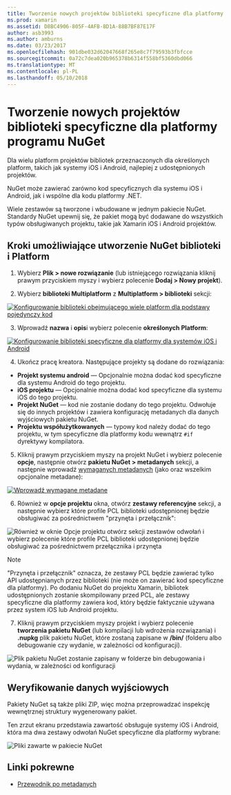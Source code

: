 ```yaml
---
title: Tworzenie nowych projektów biblioteki specyficzne dla platformy programu NuGet
ms.prod: xamarin
ms.assetid: D8BC4906-805F-4AFB-8D1A-88B7BF87E17F
author: asb3993
ms.author: amburns
ms.date: 03/23/2017
ms.openlocfilehash: 901dbe032d62047668f265e8c7f79593b3fbfcce
ms.sourcegitcommit: 0a72c7dea020b965378b6314f558bf5360dbd066
ms.translationtype: MT
ms.contentlocale: pl-PL
ms.lasthandoff: 05/10/2018
---
```

# <a name="creating-new-platform-specific-library-projects-for-nuget"></a>Tworzenie nowych projektów biblioteki specyficzne dla platformy programu NuGet

Dla wielu platform projektów bibliotek przeznaczonych dla określonych platform, takich jak systemy iOS i Android, najlepiej z udostępnionych projektów.

NuGet może zawierać zarówno kod specyficznych dla systemu iOS i Android, jak i wspólne dla kodu platformy .NET.

Wiele zestawów są tworzone i wbudowane w jednym pakiecie NuGet. Standardy NuGet upewnij się, że pakiet mogą być dodawane do wszystkich typów obsługiwanych projektu, takie jak Xamarin iOS i Android projektów.

## <a name="steps-to-create-a-cross-platform-library-nuget"></a>Kroki umożliwiające utworzenie NuGet biblioteki i Platform

1. Wybierz **Plik > nowe rozwiązanie** (lub istniejącego rozwiązania kliknij prawym przyciskiem myszy i wybierz polecenie **Dodaj > Nowy projekt**).

2. Wybierz **biblioteki Multiplatform** z **Multiplatform > biblioteki** sekcji:

  [![](platform-specific-images/mulitplatform-library-sml.png "Konfigurowanie biblioteki obejmującego wiele platform dla podstawy pojedynczy kod")](platform-specific-images/multiplatform-library.png#lightbox)

3. Wprowadź **nazwa** i **opis**i wybierz polecenie **określonych Platform**:

  [![](platform-specific-images/specific-configure-sml.png "Konfigurowanie biblioteki specyficzne dla platformy dla systemów iOS i Android")](platform-specific-images/specific-configure.png#lightbox)

4. Ukończ pracę kreatora. Następujące projekty są dodane do rozwiązania:

  - **Projekt systemu android** — Opcjonalnie można dodać kod specyficzne dla systemu Android do tego projektu.
  - **iOS projektu** — Opcjonalnie można dodać kod specyficzne dla systemu iOS do tego projektu.
  - **Projekt NuGet** — kod nie zostanie dodany do tego projektu. Odwołuje się do innych projektów i zawiera konfigurację metadanych dla danych wyjściowych pakietu NuGet.
  - **Projektu współużytkowanych** — typowy kod należy dodać do tego projektu, w tym specyficzne dla platformy kodu wewnątrz `#if` dyrektywy kompilatora.

5. Kliknij prawym przyciskiem myszy na projekt NuGet i wybierz polecenie **opcje**, następnie otwórz **pakietu NuGet > metadanych** sekcji, a następnie wprowadź [wymaganych metadanych](~/cross-platform/app-fundamentals/nuget-multiplatform-libraries/metadata.md) (jako oraz wszelkim opcjonalne metadane):

  [![](platform-specific-images/specific-metadata-sml.png "Wprowadź wymagane metadane")](platform-specific-images/specific-metadata.png#lightbox)

6. Również w **opcje projektu** okna, otwórz **zestawy referencyjne** sekcji, a następnie wybierz które profile PCL biblioteki udostępnionej będzie obsługiwać za pośrednictwem "przynęta i przełącznik":

  ![](platform-specific-images/specific-reference-assemblies.png "Również w oknie Opcje projektu otwórz sekcji zestawów odwołań i wybierz polecenie które profile PCL biblioteki udostępnionej będzie obsługiwać za pośrednictwem przełącznika i przynęta")

  > [!NOTE]
> "Przynęta i przełącznik" oznacza, że zestawy PCL będzie zawierać tylko API udostępnianych przez biblioteki (nie może on zawierać kod specyficzne dla platformy). Po dodaniu NuGet do projektu Xamarin, bibliotek udostępnionych zostanie skompilowany przed PCL, ale zestawy specyficzne dla platformy zawiera kod, który będzie faktycznie używana przez system iOS lub Android projektu.

7. Kliknij prawym przyciskiem myszy projekt i wybierz polecenie **tworzenia pakietu NuGet** (lub kompilacji lub wdrożenia rozwiązania) i **.nupkg** plik pakietu NuGet, które zostaną zapisane w **/bin/** (folderu albo debugowanie czy wydanie, w zależności od konfiguracji).

  ![](platform-specific-images/create-nuget-package.png "Plik pakietu NuGet zostanie zapisany w folderze bin debugowania i wydania, w zależności od konfiguracji")


## <a name="verifying-the-output"></a>Weryfikowanie danych wyjściowych

Pakiety NuGet są także pliki ZIP, więc można przeprowadzać inspekcję wewnętrznej struktury wygenerowany pakiet.

Ten zrzut ekranu przedstawia zawartość obsługuje systemy iOS i Android, która ma dwa zestawy odwołań NuGet specyficzne dla platformy wybrane:

![](platform-specific-images/nuget-output.png "Pliki zawarte w pakiecie NuGet")


## <a name="related-links"></a>Linki pokrewne

- [Przewodnik po metadanych](~/cross-platform/app-fundamentals/nuget-multiplatform-libraries/metadata.md)
